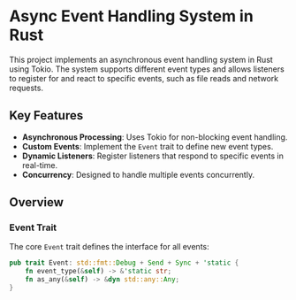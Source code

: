 # Async Event Handling System in Rust

This project implements an asynchronous event handling system in Rust using Tokio. The system supports different event types and allows listeners to register for and react to specific events, such as file reads and network requests.

## Key Features

- **Asynchronous Processing**: Uses Tokio for non-blocking event handling.
- **Custom Events**: Implement the `Event` trait to define new event types.
- **Dynamic Listeners**: Register listeners that respond to specific events in real-time.
- **Concurrency**: Designed to handle multiple events concurrently.

## Overview

### Event Trait

The core `Event` trait defines the interface for all events:

```rust
pub trait Event: std::fmt::Debug + Send + Sync + 'static {
    fn event_type(&self) -> &'static str;
    fn as_any(&self) -> &dyn std::any::Any;
}

```

